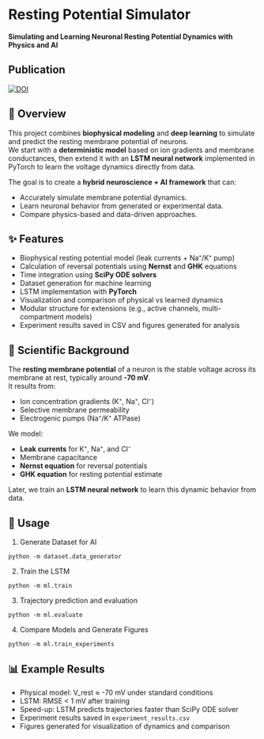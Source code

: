 # Resting Potential Simulator
**Simulating and Learning Neuronal Resting Potential Dynamics with Physics and AI**

## Publication
[![DOI](https://zenodo.org/badge/1050006043.svg)](https://doi.org/10.5281/zenodo.17211127)

## 📌 Overview
This project combines **biophysical modeling** and **deep learning** to simulate and predict the resting membrane potential of neurons.  
We start with a **deterministic model** based on ion gradients and membrane conductances, then extend it with an **LSTM neural network** implemented in PyTorch to learn the voltage dynamics directly from data.

The goal is to create a **hybrid neuroscience + AI framework** that can:  
- Accurately simulate membrane potential dynamics.  
- Learn neuronal behavior from generated or experimental data.  
- Compare physics-based and data-driven approaches.  

## ✨ Features
- Biophysical resting potential model (leak currents + Na⁺/K⁺ pump)  
- Calculation of reversal potentials using **Nernst** and **GHK** equations  
- Time integration using **SciPy ODE solvers**  
- Dataset generation for machine learning  
- LSTM implementation with **PyTorch**  
- Visualization and comparison of physical vs learned dynamics  
- Modular structure for extensions (e.g., active channels, multi-compartment models)  
- Experiment results saved in CSV and figures generated for analysis  

## 🧠 Scientific Background
The **resting membrane potential** of a neuron is the stable voltage across its membrane at rest, typically around **-70 mV**.  
It results from:
- Ion concentration gradients (K⁺, Na⁺, Cl⁻)  
- Selective membrane permeability  
- Electrogenic pumps (Na⁺/K⁺ ATPase)  

We model:
- **Leak currents** for K⁺, Na⁺, and Cl⁻  
- Membrane capacitance  
- **Nernst equation** for reversal potentials  
- **GHK equation** for resting potential estimate  

Later, we train an **LSTM neural network** to learn this dynamic behavior from data.

## 📘 Usage
1) Generate Dataset for AI
```
python -m dataset.data_generator
```

2) Train the LSTM
```
python -m ml.train
```

3) Trajectory prediction and evaluation
```
python -m ml.evaluate
```

4) Compare Models and Generate Figures
```
python -m ml.train_experiments
```


## 📊 Example Results
- Physical model: V_rest ≈ -70 mV under standard conditions  
- LSTM: RMSE < 1 mV after training  
- Speed-up: LSTM predicts trajectories faster than SciPy ODE solver  
- Experiment results saved in `experiment_results.csv`  
- Figures generated for visualization of dynamics and comparison

